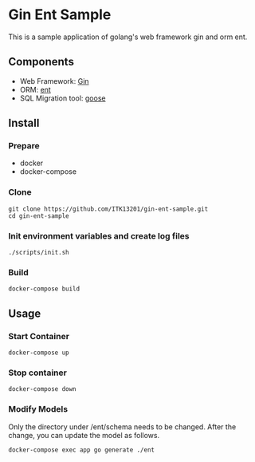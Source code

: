 # Gin Ent Sample

This is a sample application of golang's web framework gin and orm ent.

## Components

- Web Framework: [Gin](https://github.com/gin-gonic/gin)
- ORM: [ent](https://github.com/ent/ent)
- SQL Migration tool: [goose](https://github.com/pressly/goose)

## Install

### Prepare

- docker
- docker-compose

### Clone

```shell
git clone https://github.com/ITK13201/gin-ent-sample.git
cd gin-ent-sample
```

### Init environment variables and create log files

```shell
./scripts/init.sh
```

### Build

```shell
docker-compose build
```


## Usage

### Start Container

```shell
docker-compose up
```

### Stop container

```shell
docker-compose down
```

### Modify Models

Only the directory under /ent/schema needs to be changed.
After the change, you can update the model as follows.

```shell
docker-compose exec app go generate ./ent
```

